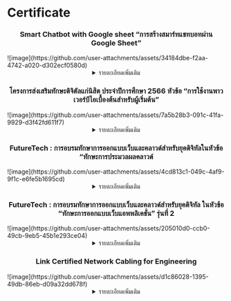 # Certificate

<h3 style="text-align: center;">Smart Chatbot with Google sheet “การสร้างสมาร์ทแชทบอทผ่าน Google Sheet”</h3>
![image](https://github.com/user-attachments/assets/34184dbe-f2aa-4742-a020-d302ecf0580d)
<center>
<details>
 <summary>รายละเอียดเพิ่มเติม</summary>
  การอบรมครั้งนี้ทำให้ผมได้เรียนรู้การสร้าง BOT ใน Line โดยใช้ Google sheet สำหรับการเก็บข้อมูลคล้ายคลึงกับ json ที่เป็นรูปแบบการจัดเก็บข้อมูลแบบหนึ่งของเว็บไซค์ ซึ่งประโยชน์ของ BOT ตัวนี้คือสามารถแก้ไขข้อมูลได้ง่ายและสามารถตอบโต้ลูกค้าหรือคนที่สนใจสินค้าตลอดเวลาได้</details>
</center>

<h3 style="text-align: center;">โครงการส่งเสริมทักษะดิจิตัลแก่นิสิต ประจำปีการศึกษา 2566 หัวข้อ “การใช้งานพาวเวอร์บีไอเบื้องต้นสำหรับผู้เริ่มต้น”</h3>
![image](https://github.com/user-attachments/assets/7a5b28b3-091c-41fa-9929-d3f42fd611f7)
<center>
<details>
 <summary>รายละเอียดเพิ่มเติม</summary>
  การอบรมครั้งนี้ทำให้ผมได้เรียนรู้เครื่องมือในการสร้าง Dashboard นั่นก็คือ Power BI ซึ่งมีประโยชน์สำหรับการนำเสนอข้อมูลเพื่อให้เข้าใจง่าย เป็นระเบียบ และช่วยการตัดสินใจได้ดีขึ้น
</details>
</center>

<h3 style="text-align: center;">FutureTech : การอบรมทักษาการออกแบบเว็บและคลาวด์สำหรับยุคดิจิทัลในหัวข้อ “ทักษะการประมวลผลคลาวด์</h3>
![image](https://github.com/user-attachments/assets/4cd813c1-049c-4af9-9f1c-e6fe5b1695cd)
<center>
<details>
 <summary>รายละเอียดเพิ่มเติม</summary>
  การอบรมครั้งนี้ทำให้ผมเรียนรู้การใช้ API ของ OpenAI เพื่อสร้าง AI สำหรับการถามตอบทั่วไปโดยกำหนด prompt ทั่วไป
</details>
</center>

<h3 style="text-align: center;">FutureTech : การอบรมทักษาการออกแบบเว็บและคลาวด์สำหรับยุคดิจิทัล ในหัวข้อ “ทักษะการออกแบบเว็บแอพพลิเคชั่น” รุ่นที่ 2</h3>
![image](https://github.com/user-attachments/assets/205010d0-ccb0-49cb-9eb5-45b1e293ce04)
<center>
<details>
 <summary>รายละเอียดเพิ่มเติม</summary>
  การอบรมครั้งนี้ทำให้ผมเรียนรู้การแปลง figma ให้เป็น html เพื่อสะดวกสำหรับการสร้างเว็บไซค์
</details>
</center>

<h3 style="text-align: center;">Link Certified Network Cabling for Engineering</h3>
![image](https://github.com/user-attachments/assets/d1c86028-1395-49db-86eb-d09a32dd678f)
<center>
<details>
 <summary>รายละเอียดเพิ่มเติม</summary>
  การอบรมครั้งนี้ทำให้ผมเรียนรู้การต่อหัวสาย LAN ทั้งตัวผู้และตัวเมีย
</details>
</center>
